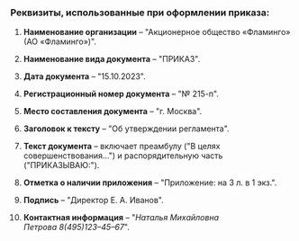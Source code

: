 ### **Реквизиты, использованные при оформлении приказа:**

1. **Наименование организации** – "Акционерное общество «Фламинго» (АО «Фламинго»)".
    
2. **Наименование вида документа** – "ПРИКАЗ".
    
3. **Дата документа** – "15.10.2023".
    
4. **Регистрационный номер документа** – "№ 215-п".
    
5. **Место составления документа** – "г. Москва".
    
6. **Заголовок к тексту** – "Об утверждении регламента".
    
7. **Текст документа** – включает преамбулу ("В целях совершенствования...") и распорядительную часть ("ПРИКАЗЫВАЮ:").
    
8. **Отметка о наличии приложения** – "Приложение: на 3 л. в 1 экз.".
    
9. **Подпись** – "Директор Е. А. Иванов".
    
10. **Контактная информация** – "_Наталья Михайловна Петрова_ _8(495)123–45–67_".